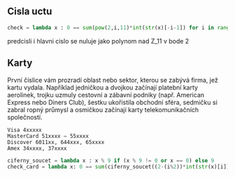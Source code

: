 ## Cisla uctu

```py
check = lambda x : 0 == sum(pow(2,i,11)*int(str(x)[-i-1]) for i in range(10))%11
```

predcisli i hlavni cislo se nuluje jako polynom nad Z_11 v bode 2

## Karty

První číslice vám prozradí oblast nebo sektor, kterou se zabývá firma, jež kartu vydala. Například jedničkou a dvojkou začínají platební karty aerolinek, trojku uzmuly cestovní a zábavní podniky (např. American Express nebo Diners Club), šestku ukořistila obchodní sféra, sedmičku si zabral ropný průmysl a osmičkou začínají karty telekomunikačních společností.

```
Visa 4xxxxx
MasterCard 51xxxx – 55xxxx
Discover 6011xx, 644xxx, 65xxxx
Amex 34xxxx, 37xxxx
```

```py
ciferny_soucet = lambda x : x % 9 if (x % 9 != 0 or x == 0) else 9
check_card = lambda x: 0 == sum(ciferny_soucet((2-(i%2))*int(str(x)[i])) for i in range(16))%10
```



